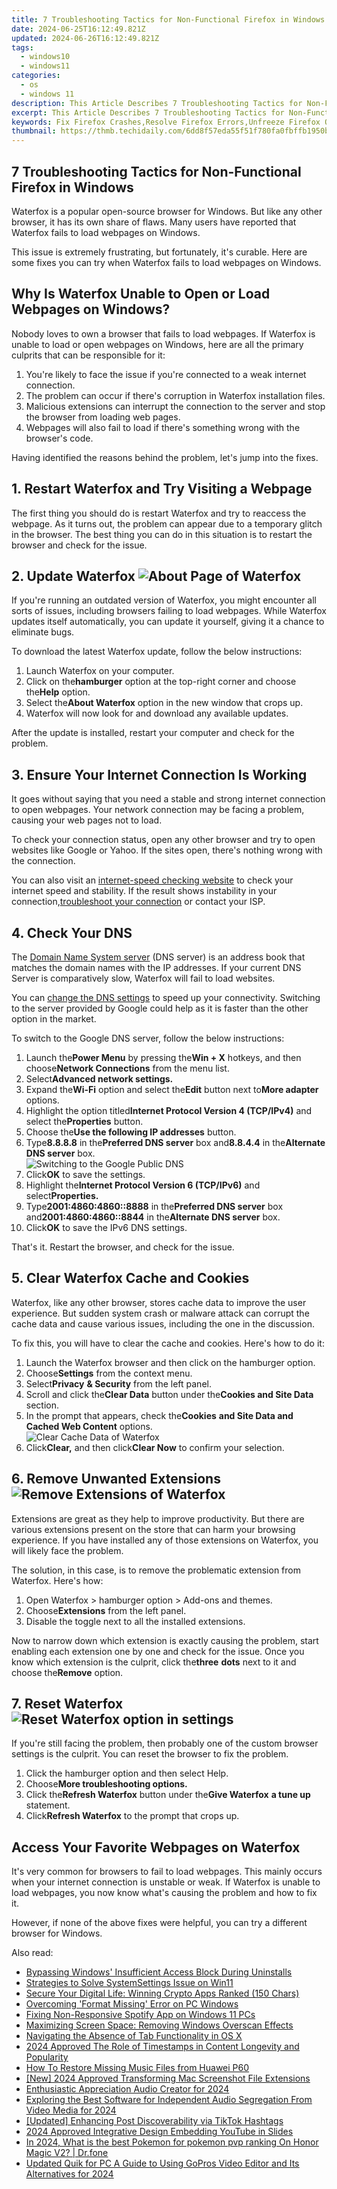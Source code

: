 ```yaml
---
title: 7 Troubleshooting Tactics for Non-Functional Firefox in Windows
date: 2024-06-25T16:12:49.821Z
updated: 2024-06-26T16:12:49.821Z
tags:
  - windows10
  - windows11
categories:
  - os
  - windows 11
description: This Article Describes 7 Troubleshooting Tactics for Non-Functional Firefox in Windows
excerpt: This Article Describes 7 Troubleshooting Tactics for Non-Functional Firefox in Windows
keywords: Fix Firefox Crashes,Resolve Firefox Errors,Unfreeze Firefox OS,Restart Firefox Issue,Mend Firefox Glitch,Stop Firefox Freeze,Enhance Firefox Performance
thumbnail: https://thmb.techidaily.com/6dd8f57eda55f51f780fa0fbffb1950bf2ad081249b06af69891f71aad7773d2.jpg
---
```


## 7 Troubleshooting Tactics for Non-Functional Firefox in Windows

 Waterfox is a popular open-source browser for Windows. But like any other browser, it has its own share of flaws. Many users have reported that Waterfox fails to load webpages on Windows.

 This issue is extremely frustrating, but fortunately, it's curable. Here are some fixes you can try when Waterfox fails to load webpages on Windows.

## Why Is Waterfox Unable to Open or Load Webpages on Windows?

 Nobody loves to own a browser that fails to load webpages. If Waterfox is unable to load or open webpages on Windows, here are all the primary culprits that can be responsible for it:

1. You're likely to face the issue if you're connected to a weak internet connection.
2. The problem can occur if there's corruption in Waterfox installation files.
3. Malicious extensions can interrupt the connection to the server and stop the browser from loading web pages.
4. Webpages will also fail to load if there's something wrong with the browser's code.

 Having identified the reasons behind the problem, let's jump into the fixes.

## 1\. Restart Waterfox and Try Visiting a Webpage

 The first thing you should do is restart Waterfox and try to reaccess the webpage. As it turns out, the problem can appear due to a temporary glitch in the browser. The best thing you can do in this situation is to restart the browser and check for the issue.

## 2\. Update Waterfox ![About Page of Waterfox](https://static1.makeuseofimages.com/wordpress/wp-content/uploads/2022/11/About-Page.jpg)

 If you're running an outdated version of Waterfox, you might encounter all sorts of issues, including browsers failing to load webpages. While Waterfox updates itself automatically, you can update it yourself, giving it a chance to eliminate bugs.

 To download the latest Waterfox update, follow the below instructions:

1. Launch Waterfox on your computer.
2. Click on the**hamburger** option at the top-right corner and choose the**Help** option.
3. Select the**About Waterfox** option in the new window that crops up.
4. Waterfox will now look for and download any available updates.

 After the update is installed, restart your computer and check for the problem.

## 3\. Ensure Your Internet Connection Is Working

 It goes without saying that you need a stable and strong internet connection to open webpages. Your network connection may be facing a problem, causing your web pages not to load.

 To check your connection status, open any other browser and try to open websites like Google or Yahoo. If the sites open, there's nothing wrong with the connection.

 You can also visit an [internet-speed checking website](https://www.makeuseof.com/best-free-websites-test-internet-speed/) to check your internet speed and stability. If the result shows instability in your connection,[troubleshoot your connection](https://www.makeuseof.com/tag/7-simple-steps-diagnose-network-problem/) or contact your ISP.

## 4\. Check Your DNS

 The [Domain Name System server](https://www.makeuseof.com/tag/what-is-dns-server/) (DNS server) is an address book that matches the domain names with the IP addresses. If your current DNS Server is comparatively slow, Waterfox will fail to load websites.

 You can [change the DNS settings](https://www.makeuseof.com/tag/change-dns-increase-internet-speed/) to speed up your connectivity. Switching to the server provided by Google could help as it is faster than the other option in the market.

To switch to the Google DNS server, follow the below instructions:

1. Launch the**Power Menu** by pressing the**Win + X** hotkeys, and then choose**Network Connections** from the menu list.
2. Select**Advanced network settings.**
3. Expand the**Wi-Fi** option and select the**Edit** button next to**More adapter** options.
4. Highlight the option titled**Internet Protocol Version 4 (TCP/IPv4)** and select the**Properties** button.
5. Choose the**Use the following IP addresses** button.
6. Type**8.8.8.8** in the**Preferred DNS server** box and**8.8.4.4** in the**Alternate** **DNS server** box.  
![Switching to the Google Public DNS](https://static1.makeuseofimages.com/wordpress/wp-content/uploads/2022/10/Google-Public-DNS.jpg)
7. Click**OK** to save the settings.
8. Highlight the**Internet Protocol Version 6 (TCP/IPv6)** and select**Properties.**
9. Type**2001:4860:4860::8888** in the**Preferred DNS server** box and**2001:4860:4860::8844** in the**Alternate DNS server** box.
10. Click**OK** to save the IPv6 DNS settings.

That's it. Restart the browser, and check for the issue.

## 5\. Clear Waterfox Cache and Cookies

 Waterfox, like any other browser, stores cache data to improve the user experience. But sudden system crash or malware attack can corrupt the cache data and cause various issues, including the one in the discussion.

 To fix this, you will have to clear the cache and cookies. Here's how to do it:

1. Launch the Waterfox browser and then click on the hamburger option.
2. Choose**Settings** from the context menu.
3. Select**Privacy** **& Security** from the left panel.
4. Scroll and click the**Clear Data** button under the**Cookies and Site Data** section.
5. In the prompt that appears, check the**Cookies** **and Site Data and Cached Web Content** options.  
![Clear Cache Data of Waterfox](https://static1.makeuseofimages.com/wordpress/wp-content/uploads/2022/11/Clear-Cache-Data.jpg)
6. Click**Clear,** and then click**Clear Now** to confirm your selection.

## 6\. Remove Unwanted Extensions ![Remove Extensions of Waterfox](https://static1.makeuseofimages.com/wordpress/wp-content/uploads/2022/11/Remove-Extensions.jpg)

 Extensions are great as they help to improve productivity. But there are various extensions present on the store that can harm your browsing experience. If you have installed any of those extensions on Waterfox, you will likely face the problem.

 The solution, in this case, is to remove the problematic extension from Waterfox. Here's how:

1. Open Waterfox > hamburger option > Add-ons and themes.
2. Choose**Extensions** from the left panel.
3. Disable the toggle next to all the installed extensions.

 Now to narrow down which extension is exactly causing the problem, start enabling each extension one by one and check for the issue. Once you know which extension is the culprit, click the**three** **dots** next to it and choose the**Remove** option.

## 7\. Reset Waterfox ![Reset Waterfox option in settings](https://static1.makeuseofimages.com/wordpress/wp-content/uploads/2022/11/Reset-Waterfox.jpg)

 If you're still facing the problem, then probably one of the custom browser settings is the culprit. You can reset the browser to fix the problem.

1. Click the hamburger option and then select Help.
2. Choose**More troubleshooting options.**
3. Click the**Refresh Waterfox** button under the**Give Waterfox** **a tune up** statement.
4. Click**Refresh Waterfox** to the prompt that crops up.

## Access Your Favorite Webpages on Waterfox

 It's very common for browsers to fail to load webpages. This mainly occurs when your internet connection is unstable or weak. If Waterfox is unable to load webpages, you now know what's causing the problem and how to fix it.

 However, if none of the above fixes were helpful, you can try a different browser for Windows.

<ins class="adsbygoogle"
     style="display:block"
     data-ad-format="autorelaxed"
     data-ad-client="ca-pub-7571918770474297"
     data-ad-slot="1223367746"></ins>



<ins class="adsbygoogle"
     style="display:block"
     data-ad-client="ca-pub-7571918770474297"
     data-ad-slot="8358498916"
     data-ad-format="auto"
     data-full-width-responsive="true"></ins>

<span class="atpl-alsoreadstyle">Also read:</span>
<div><ul>
<li><a href="https://win11-tips.techidaily.com/bypassing-windows-insufficient-access-block-during-uninstalls/"><u>Bypassing Windows' Insufficient Access Block During Uninstalls</u></a></li>
<li><a href="https://win11-tips.techidaily.com/strategies-to-solve-systemsettings-issue-on-win11/"><u>Strategies to Solve SystemSettings Issue on Win11</u></a></li>
<li><a href="https://win11-tips.techidaily.com/secure-your-digital-life-winning-crypto-apps-ranked-150-chars/"><u>Secure Your Digital Life: Winning Crypto Apps Ranked (150 Chars)</u></a></li>
<li><a href="https://win11-tips.techidaily.com/overcoming-format-missing-error-on-pc-windows/"><u>Overcoming 'Format Missing' Error on PC Windows</u></a></li>
<li><a href="https://win11-tips.techidaily.com/fixing-non-responsive-spotify-app-on-windows-11-pcs/"><u>Fixing Non-Responsive Spotify App on Windows 11 PCs</u></a></li>
<li><a href="https://win11-tips.techidaily.com/maximizing-screen-space-removing-windows-overscan-effects/"><u>Maximizing Screen Space: Removing Windows Overscan Effects</u></a></li>
<li><a href="https://win11-tips.techidaily.com/navigating-the-absence-of-tab-functionality-in-os-x/"><u>Navigating the Absence of Tab Functionality in OS X</u></a></li>
<li><a href="https://youtube-stream.techidaily.com/2024-approved-the-role-of-timestamps-in-content-longevity-and-popularity/"><u>2024 Approved  The Role of Timestamps in Content Longevity and Popularity</u></a></li>
<li><a href="https://blog-min.techidaily.com/how-to-restore-missing-music-files-from-huawei-p60-by-fonelab-android-recover-music/"><u>How To  Restore Missing Music Files from Huawei P60</u></a></li>
<li><a href="https://on-screen-recording.techidaily.com/new-2024-approved-transforming-mac-screenshot-file-extensions/"><u>[New] 2024 Approved  Transforming Mac Screenshot File Extensions</u></a></li>
<li><a href="https://audio-shaping.techidaily.com/enthusiastic-appreciation-audio-creator-for-2024/"><u>Enthusiastic Appreciation Audio Creator for 2024</u></a></li>
<li><a href="https://audio-shaping.techidaily.com/exploring-the-best-software-for-independent-audio-segregation-from-video-media-for-2024/"><u>Exploring the Best Software for Independent Audio Segregation From Video Media for 2024</u></a></li>
<li><a href="https://tiktok-videos.techidaily.com/updated-enhancing-post-discoverability-via-tiktok-hashtags/"><u>[Updated] Enhancing Post Discoverability via TikTok Hashtags</u></a></li>
<li><a href="https://youtube-stream.techidaily.com/2024-approved-integrative-design-embedding-youtube-in-slides/"><u>2024 Approved  Integrative Design  Embedding YouTube in Slides</u></a></li>
<li><a href="https://pokemon-go-android.techidaily.com/in-2024-what-is-the-best-pokemon-for-pokemon-pvp-ranking-on-honor-magic-v2-drfone-by-drfone-virtual-android/"><u>In 2024, What is the best Pokemon for pokemon pvp ranking On Honor Magic V2? | Dr.fone</u></a></li>
<li><a href="https://smart-video-editing.techidaily.com/updated-quik-for-pc-a-guide-to-using-gopros-video-editor-and-its-alternatives-for-2024/"><u>Updated Quik for PC A Guide to Using GoPros Video Editor and Its Alternatives for 2024</u></a></li>
</ul></div>
